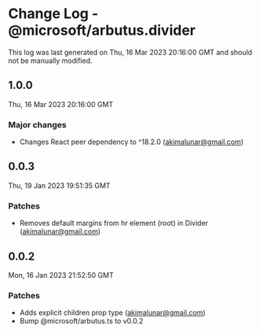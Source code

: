 # Change Log - @microsoft/arbutus.divider

This log was last generated on Thu, 16 Mar 2023 20:16:00 GMT and should not be manually modified.

<!-- Start content -->

## 1.0.0

Thu, 16 Mar 2023 20:16:00 GMT

### Major changes

- Changes React peer dependency to ^18.2.0 (akimalunar@gmail.com)

## 0.0.3

Thu, 19 Jan 2023 19:51:35 GMT

### Patches

- Removes default margins from hr element (root) in Divider (akimalunar@gmail.com)

## 0.0.2

Mon, 16 Jan 2023 21:52:50 GMT

### Patches

- Adds explicit children prop type (akimalunar@gmail.com)
- Bump @microsoft/arbutus.ts to v0.0.2
